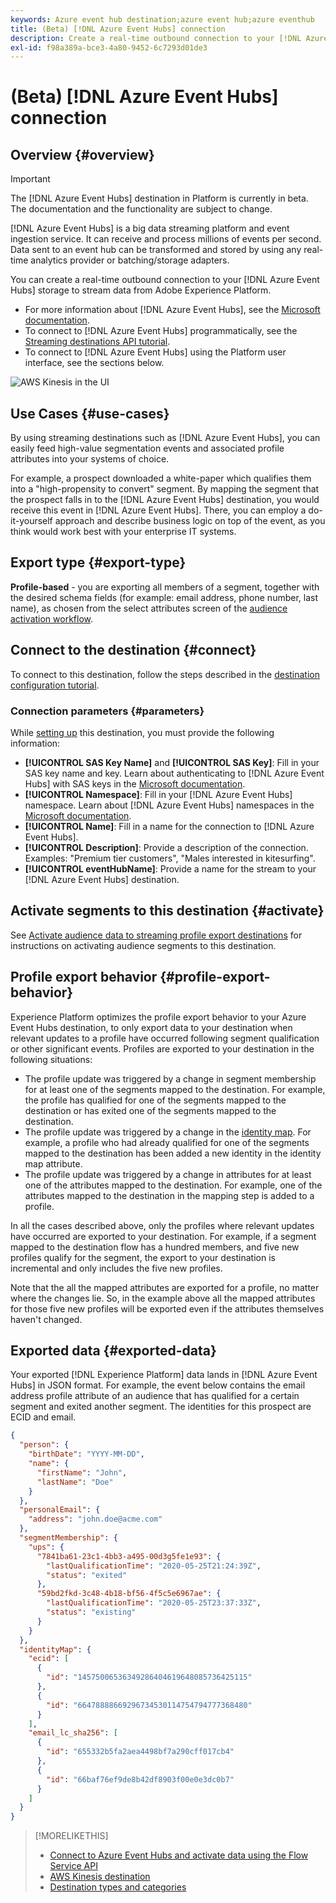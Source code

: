 ```yaml
---
keywords: Azure event hub destination;azure event hub;azure eventhub
title: (Beta) [!DNL Azure Event Hubs] connection
description: Create a real-time outbound connection to your [!DNL Azure Event Hubs] storage to stream data from Experience Platform.
exl-id: f98a389a-bce3-4a80-9452-6c7293d01de3
---
```

# (Beta) [!DNL Azure Event Hubs] connection

## Overview {#overview}

>[!IMPORTANT]
>
>The [!DNL Azure Event Hubs] destination in Platform is currently in beta. The documentation and the functionality are subject to change.

[!DNL Azure Event Hubs] is a big data streaming platform and event ingestion service. It can receive and process millions of events per second. Data sent to an event hub can be transformed and stored by using any real-time analytics provider or batching/storage adapters.

You can create a real-time outbound connection to your [!DNL Azure Event Hubs] storage to stream data from Adobe Experience Platform.

* For more information about [!DNL Azure Event Hubs], see the [Microsoft documentation](https://docs.microsoft.com/en-us/azure/event-hubs/event-hubs-about).
* To connect to [!DNL Azure Event Hubs] programmatically, see the [Streaming destinations API tutorial](../../api/streaming-destinations.md).
* To connect to [!DNL Azure Event Hubs] using the Platform user interface, see the sections below.

![AWS Kinesis in the UI](../../assets/catalog/cloud-storage/event-hubs/catalog.png)

## Use Cases {#use-cases}

By using streaming destinations such as [!DNL Azure Event Hubs], you can easily feed high-value segmentation events and associated profile attributes into your systems of choice.

For example, a prospect downloaded a white-paper which qualifies them into a "high-propensity to convert" segment. By mapping the segment that the prospect falls in to the [!DNL Azure Event Hubs] destination, you would receive this event in [!DNL Azure Event Hubs]. There, you can employ a do-it-yourself approach and describe business logic on top of the event, as you think would work best with your enterprise IT systems.

## Export type {#export-type}

**Profile-based** - you are exporting all members of a segment, together with the desired schema fields (for example: email address, phone number, last name), as chosen from the select attributes screen of the [audience activation workflow](../../ui/activate-streaming-profile-destinations.md#select-attributes).

## Connect to the destination {#connect}

To connect to this destination, follow the steps described in the [destination configuration tutorial](../../ui/connect-destination.md).

### Connection parameters {#parameters}

While [setting up](../../ui/connect-destination.md) this destination, you must provide the following information:

* **[!UICONTROL SAS Key Name]** and **[!UICONTROL SAS Key]**: Fill in your SAS key name and key. Learn about authenticating to [!DNL Azure Event Hubs] with SAS keys in the [Microsoft documentation](https://docs.microsoft.com/en-us/azure/event-hubs/authenticate-shared-access-signature).
* **[!UICONTROL Namespace]**: Fill in your [!DNL Azure Event Hubs] namespace. Learn about [!DNL Azure Event Hubs] namespaces in the [Microsoft documentation](https://docs.microsoft.com/en-us/azure/event-hubs/event-hubs-create#create-an-event-hubs-namespace).
* **[!UICONTROL Name]**: Fill in a name for the connection to [!DNL Azure Event Hubs].
* **[!UICONTROL Description]**: Provide a description of the connection.  Examples: "Premium tier customers", "Males interested in kitesurfing".
* **[!UICONTROL eventHubName]**: Provide a name for the stream to your [!DNL Azure Event Hubs] destination.

## Activate segments to this destination {#activate}

See [Activate audience data to streaming profile export destinations](../../ui/activate-streaming-profile-destinations.md) for instructions on activating audience segments to this destination.

## Profile export behavior {#profile-export-behavior}

Experience Platform optimizes the profile export behavior to your Azure Event Hubs destination, to only export data to your destination when relevant updates to a profile have occurred following segment qualification or other significant events. Profiles are exported to your destination in the following situations:

* The profile update was triggered by a change in segment membership for at least one of the segments mapped to the destination. For example, the profile has qualified for one of the segments mapped to the destination or has exited one of the segments mapped to the destination.
* The profile update was triggered by a change in the [identity map](/help/xdm/field-groups/profile/identitymap.md). For example, a profile who had already qualified for one of the segments mapped to the destination has been added a new identity in the identity map attribute.
* The profile update was triggered by a change in attributes for at least one of the attributes mapped to the destination. For example, one of the attributes mapped to the destination in the mapping step is added to a profile.

In all the cases described above, only the profiles where relevant updates have occurred are exported to your destination. For example, if a segment mapped to the destination flow has a hundred members, and five new profiles qualify for the segment, the export to your destination is incremental and only includes the five new profiles.

Note that the all the mapped attributes are exported for a profile, no matter where the changes lie. So, in the example above all the mapped attributes for those five new profiles will be exported even if the attributes themselves haven't changed.

## Exported data {#exported-data}

Your exported [!DNL Experience Platform] data lands in [!DNL Azure Event Hubs] in JSON format. For example, the event below contains the email address profile attribute of an audience that has qualified for a certain segment and exited another segment. The identities for this prospect are ECID and email.

```json
{
  "person": {
    "birthDate": "YYYY-MM-DD",
    "name": {
      "firstName": "John",
      "lastName": "Doe"
    }
  },
  "personalEmail": {
    "address": "john.doe@acme.com"
  },
  "segmentMembership": {
    "ups": {
      "7841ba61-23c1-4bb3-a495-00d3g5fe1e93": {
        "lastQualificationTime": "2020-05-25T21:24:39Z",
        "status": "exited"
      },
      "59bd2fkd-3c48-4b18-bf56-4f5c5e6967ae": {
        "lastQualificationTime": "2020-05-25T23:37:33Z",
        "status": "existing"
      }
    }
  },
  "identityMap": {
    "ecid": [
      {
        "id": "14575006536349286404619648085736425115"
      },
      {
        "id": "66478888669296734530114754794777368480"
      }
    ],
    "email_lc_sha256": [
      {
        "id": "655332b5fa2aea4498bf7a290cff017cb4"
      },
      {
        "id": "66baf76ef9de8b42df8903f00e0e3dc0b7"
      }
    ]
  }
}

```


>[!MORELIKETHIS]
>
>* [Connect to Azure Event Hubs and activate data using the Flow Service API](../../api/streaming-destinations.md)
>* [AWS Kinesis destination](./amazon-kinesis.md)
>* [Destination types and categories](../../destination-types.md)
